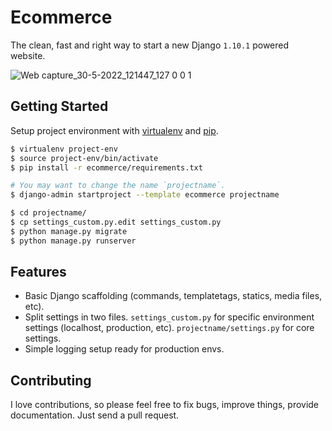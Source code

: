 # Ecommerce

The clean, fast and right way to start a new Django `1.10.1` powered website.

![Web capture_30-5-2022_121447_127 0 0 1](https://user-images.githubusercontent.com/54638339/173281785-29300da5-0a82-4fb1-8cf3-c88c2ad67268.jpeg)


## Getting Started

Setup project environment with [virtualenv](https://virtualenv.pypa.io) and [pip](https://pip.pypa.io).

```bash
$ virtualenv project-env
$ source project-env/bin/activate
$ pip install -r ecommerce/requirements.txt

# You may want to change the name `projectname`.
$ django-admin startproject --template ecommerce projectname

$ cd projectname/
$ cp settings_custom.py.edit settings_custom.py
$ python manage.py migrate
$ python manage.py runserver
```

## Features

* Basic Django scaffolding (commands, templatetags, statics, media files, etc).
* Split settings in two files. `settings_custom.py` for specific environment settings (localhost, production, etc). `projectname/settings.py` for core settings.
* Simple logging setup ready for production envs.

## Contributing

I love contributions, so please feel free to fix bugs, improve things, provide documentation. Just send a pull request.
